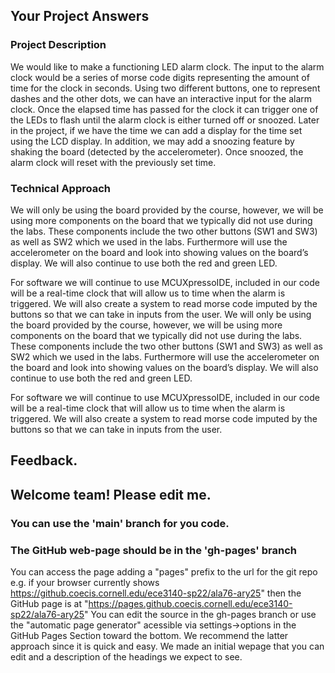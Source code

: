 ## Your Project Answers

### Project Description

We would like to make a functioning LED alarm clock. The input to the alarm clock would be a series of morse code digits representing the amount of time for the clock in seconds. Using two different buttons, one to represent dashes and the other dots, we can have an interactive input for the alarm clock. Once the elapsed time has passed for the clock it can trigger one of the LEDs to flash until the alarm clock is either turned off or snoozed. Later in the project, if we have the time we can add a display for the time set using the LCD display. In addition, we may add a snoozing feature by shaking the board (detected by the accelerometer). Once snoozed, the alarm clock will reset with the previously set time.
### Technical Approach

We will only be using the board provided by the course, however, we will be using more components on the board that we typically did not use during the labs. These components include the two other buttons (SW1 and SW3) as well as SW2 which we used in the labs. Furthermore will use the accelerometer on the board and look into showing values on the board’s display. We will also continue to use both the red and green LED. 

For software we will continue to use MCUXpressoIDE, included in our code will be a real-time clock that will allow us to time when the alarm is triggered. We will also create a system to read morse code imputed by the buttons so that we can take in inputs from the user.
We will only be using the board provided by the course, however, we will be using more components on the board that we typically did not use during the labs. These components include the two other buttons (SW1 and SW3) as well as SW2 which we used in the labs. Furthermore will use the accelerometer on the board and look into showing values on the board’s display. We will also continue to use both the red and green LED. 

For software we will continue to use MCUXpressoIDE, included in our code will be a real-time clock that will allow us to time when the alarm is triggered. We will also create a system to read morse code imputed by the buttons so that we can take in inputs from the user.

## Feedback.

## Welcome team! Please edit me.
### You can use the 'main' branch for you code.
### The GitHub web-page should be in the 'gh-pages' branch
You can access the page adding a "pages" prefix to the url for the git repo e.g. if your browser currently shows https://github.coecis.cornell.edu/ece3140-sp22/ala76-ary25" then the GitHub page is at "https://pages.github.coecis.cornell.edu/ece3140-sp22/ala76-ary25" You can edit the source in the gh-pages branch or use the "automatic page generator" acessible via settings->options in the GitHub Pages Section toward the bottom. We recommend the latter approach since it is quick and easy. We made an initial wepage that you can edit and a description of the headings we expect to see.
